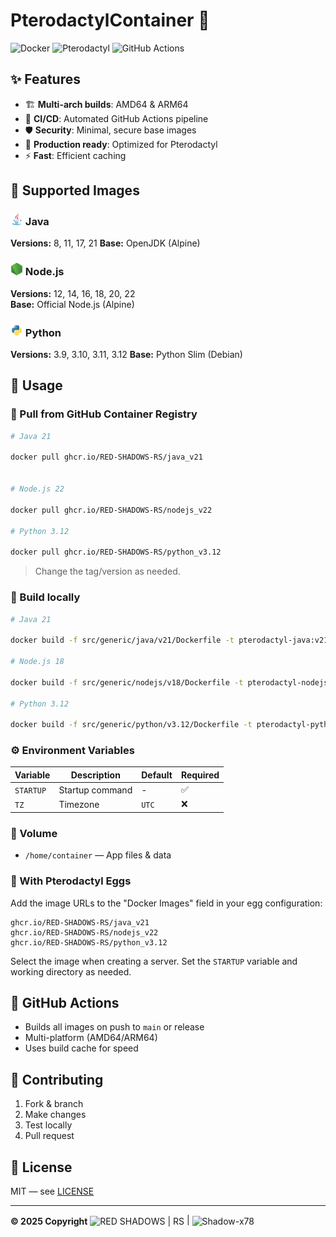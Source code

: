 <!-- © Copyright RED SHADOWS | RS - Shadow-x78 -->

# PterodactylContainer 🔨

![Docker](https://img.shields.io/badge/docker-%230db7ed.svg?style=for-the-badge&logo=docker&logoColor=white)
![Pterodactyl](https://img.shields.io/badge/Pterodactyl-0e4688?style=for-the-badge&logo=pterodactyl&logoColor=white)
![GitHub Actions](https://img.shields.io/badge/github%20actions-%232671E5.svg?style=for-the-badge&logo=githubactions&logoColor=white)

## ✨ Features

- 🏗️ **Multi-arch builds**: AMD64 & ARM64
- 🤖 **CI/CD**: Automated GitHub Actions pipeline
- 🛡️ **Security**: Minimal, secure base images
- 🚀 **Production ready**: Optimized for Pterodactyl
- ⚡ **Fast**: Efficient caching

## 🐳 Supported Images

### <img src="https://raw.githubusercontent.com/devicons/devicon/master/icons/java/java-original.svg" alt="Java" width="20" height="20"/> Java

**Versions:** 8, 11, 17, 21
**Base:** OpenJDK (Alpine)

### <img src="https://raw.githubusercontent.com/devicons/devicon/master/icons/nodejs/nodejs-original.svg" alt="Node.js" width="20" height="20"/> Node.js

**Versions:** 12, 14, 16, 18, 20, 22  
**Base:** Official Node.js (Alpine)

### <img src="https://raw.githubusercontent.com/devicons/devicon/master/icons/python/python-original.svg" alt="Python" width="20" height="20"/> Python

**Versions:** 3.9, 3.10, 3.11, 3.12
**Base:** Python Slim (Debian)

## 🚀 Usage

### 🐳 Pull from GitHub Container Registry

```bash
# Java 21

docker pull ghcr.io/RED-SHADOWS-RS/java_v21


# Node.js 22

docker pull ghcr.io/RED-SHADOWS-RS/nodejs_v22

# Python 3.12

docker pull ghcr.io/RED-SHADOWS-RS/python_v3.12
```

> Change the tag/version as needed.

### 🔨 Build locally

```bash
# Java 21

docker build -f src/generic/java/v21/Dockerfile -t pterodactyl-java:v21 src/generic/java/

# Node.js 18

docker build -f src/generic/nodejs/v18/Dockerfile -t pterodactyl-nodejs:v18 src/generic/nodejs/

# Python 3.12

docker build -f src/generic/python/v3.12/Dockerfile -t pterodactyl-python:v3.12 src/generic/python/
```

### ⚙️ Environment Variables

| Variable  | Description                | Default | Required |
|-----------|----------------------------|---------|----------|
| `STARTUP` | Startup command            | -       | ✅       |
| `TZ`      | Timezone                   | `UTC`   | ❌       |

### 📁 Volume

- `/home/container` — App files & data

### 🥚 With Pterodactyl Eggs

Add the image URLs to the "Docker Images" field in your egg configuration:

```
ghcr.io/RED-SHADOWS-RS/java_v21
ghcr.io/RED-SHADOWS-RS/nodejs_v22
ghcr.io/RED-SHADOWS-RS/python_v3.12
```

Select the image when creating a server. Set the `STARTUP` variable and working directory as needed.

## 🤖 GitHub Actions

- Builds all images on push to `main` or release
- Multi-platform (AMD64/ARM64)
- Uses build cache for speed

## 🤝 Contributing

1. Fork & branch
2. Make changes
3. Test locally
4. Pull request

## 📜 License

MIT — see [LICENSE](LICENSE)

---

<span style="font-weight:bold;vertical-align:middle;">&#169; 2025 Copyright</span> <img src="https://img.shields.io/badge/RED%20SHADOWS%20%7C%20RS-DC143C?style=flat&logo=github&logoColor=white&labelColor=2F2F2F" alt="RED SHADOWS | RS" style="vertical-align:middle;"/> &#124; <img src="https://img.shields.io/badge/Shadow--x78-000000?style=flat&logo=github&logoColor=white&labelColor=2F2F2F" alt="Shadow-x78" style="vertical-align:middle;"/>
